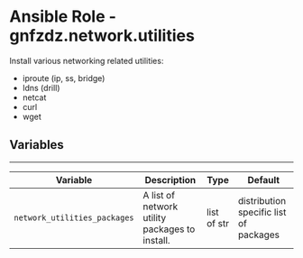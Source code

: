 # Ansible Role - gnfzdz.network.utilities

Install various networking related utilities:
- iproute (ip, ss, bridge)
- ldns (drill)
- netcat
- curl
- wget

## Variables
-------

Variable | Description | Type | Default
-------- | ----------- | -------- | --------
`network_utilities_packages` | A list of network utility packages to install.  | list of str | distribution specific list of packages
